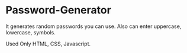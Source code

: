 # Password-Generator

It generates random passwords you can use. Also can enter uppercase, lowercase, symbols.

Used Only HTML, CSS, Javascript.
